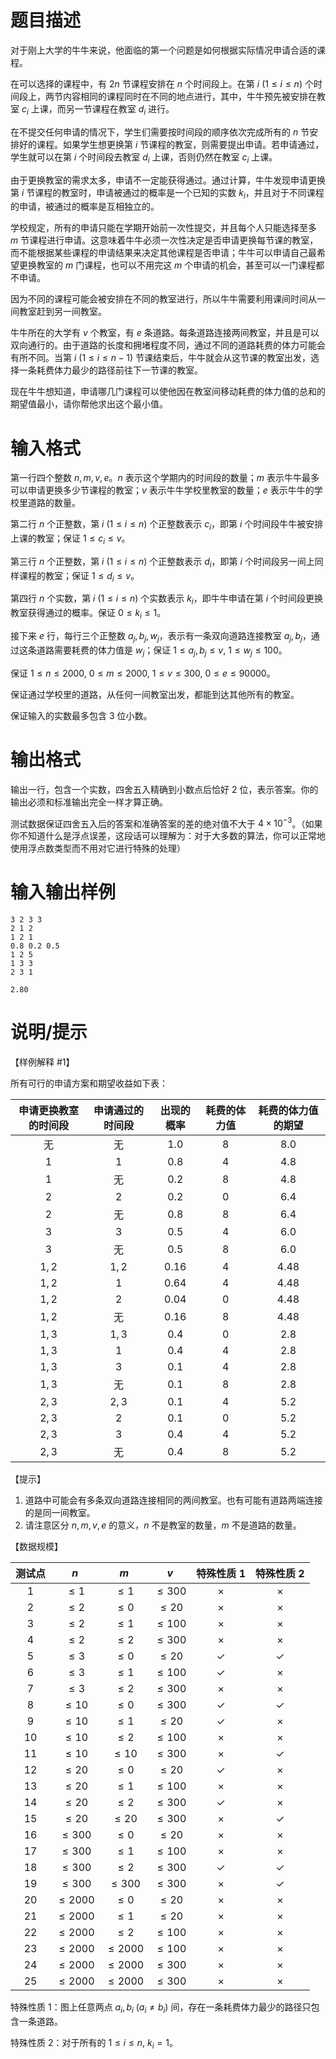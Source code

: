 # 题目描述

对于刚上大学的牛牛来说，他面临的第一个问题是如何根据实际情况申请合适的课程。

在可以选择的课程中，有 $2n$ 节课程安排在 $n$ 个时间段上。在第 $i~(1 \leq i \leq n)$ 个时间段上，两节内容相同的课程同时在不同的地点进行，其中，牛牛预先被安排在教室 $c_i$ 上课，而另一节课程在教室 $d_i$ 进行。

在不提交任何申请的情况下，学生们需要按时间段的顺序依次完成所有的 $n$ 节安排好的课程。如果学生想更换第 $i$ 节课程的教室，则需要提出申请。若申请通过，学生就可以在第 $i$ 个时间段去教室 $d_i$ 上课，否则仍然在教室 $c_i$ 上课。

由于更换教室的需求太多，申请不一定能获得通过。通过计算，牛牛发现申请更换第 $i$ 节课程的教室时，申请被通过的概率是一个已知的实数 $k_i$，并且对于不同课程的申请，被通过的概率是互相独立的。

学校规定，所有的申请只能在学期开始前一次性提交，并且每个人只能选择至多 $m$ 节课程进行申请。这意味着牛牛必须一次性决定是否申请更换每节课的教室，而不能根据某些课程的申请结果来决定其他课程是否申请；牛牛可以申请自己最希望更换教室的 $m$ 门课程，也可以不用完这 $m$ 个申请的机会，甚至可以一门课程都不申请。

因为不同的课程可能会被安排在不同的教室进行，所以牛牛需要利用课间时间从一间教室赶到另一间教室。

牛牛所在的大学有 $v$ 个教室，有 $e$ 条道路。每条道路连接两间教室，并且是可以双向通行的。由于道路的长度和拥堵程度不同，通过不同的道路耗费的体力可能会有所不同。当第 $i~(1 \leq i \leq n-1)$ 节课结束后，牛牛就会从这节课的教室出发，选择一条耗费体力最少的路径前往下一节课的教室。

现在牛牛想知道，申请哪几门课程可以使他因在教室间移动耗费的体力值的总和的期望值最小，请你帮他求出这个最小值。

# 输入格式

第一行四个整数 $n,m,v,e$。$n$ 表示这个学期内的时间段的数量；$m$ 表示牛牛最多可以申请更换多少节课程的教室；$v$ 表示牛牛学校里教室的数量；$e$ 表示牛牛的学校里道路的数量。

第二行 $n$ 个正整数，第 $i~(1 \leq i \leq n)$ 个正整数表示 $c_i$，即第 $i$ 个时间段牛牛被安排上课的教室；保证 $1 \leq c_i \leq v$。

第三行 $n$ 个正整数，第 $i~(1 \leq i \leq n)$ 个正整数表示 $d_i$，即第 $i$ 个时间段另一间上同样课程的教室；保证 $1 \leq d_i \leq v$。

第四行 $n$ 个实数，第 $i~(1 \leq i \leq n)$ 个实数表示 $k_i$，即牛牛申请在第 $i$ 个时间段更换教室获得通过的概率。保证 $0 \leq k_i \leq 1$。

接下来 $e$ 行，每行三个正整数 $a_j,b_j,w_j$，表示有一条双向道路连接教室 $a_j,b_j$，通过这条道路需要耗费的体力值是 $w_j$；保证 $1 \leq a_j,b_j \leq v,~1 \leq w_j \leq 100$。

保证 $1 \leq n \leq 2000,~0 \leq m \leq 2000,~1 \leq v \leq 300,~0 \leq e \leq 90000$。

保证通过学校里的道路，从任何一间教室出发，都能到达其他所有的教室。

保证输入的实数最多包含 $3$ 位小数。

# 输出格式

输出一行，包含一个实数，四舍五入精确到小数点后恰好 $2$ 位，表示答案。你的输出必须和标准输出完全一样才算正确。

测试数据保证四舍五入后的答案和准确答案的差的绝对值不大于 $4 \times {10}^{-3}$。（如果你不知道什么是浮点误差，这段话可以理解为：对于大多数的算法，你可以正常地使用浮点数类型而不用对它进行特殊的处理）

# 输入输出样例

```input1
3 2 3 3
2 1 2
1 2 1
0.8 0.2 0.5
1 2 5
1 3 3
2 3 1

```

```output1
2.80
```

# 说明/提示

【样例解释 #1】

所有可行的申请方案和期望收益如下表：

| 申请更换教室的时间段 | 申请通过的时间段 | 出现的概率 | 耗费的体力值 | 耗费的体力值的期望 |
| :------------------: | :--------------: | :--------: | :----------: | :----------------: |
|          无          |        无        |   $1.0$    |     $8$      |       $8.0$        |
|         $1$          |       $1$        |   $0.8$    |     $4$      |       $4.8$        |
|         $1$          |        无        |   $0.2$    |     $8$      |       $4.8$        |
|         $2$          |       $2$        |   $0.2$    |     $0$      |       $6.4$        |
|         $2$          |        无        |   $0.8$    |     $8$      |       $6.4$        |
|         $3$          |       $3$        |   $0.5$    |     $4$      |       $6.0$        |
|         $3$          |        无        |   $0.5$    |     $8$      |       $6.0$        |
|        $1,2$         |      $1,2$       |   $0.16$   |     $4$      |       $4.48$       |
|        $1,2$         |       $1$        |   $0.64$   |     $4$      |       $4.48$       |
|        $1,2$         |       $2$        |   $0.04$   |     $0$      |       $4.48$       |
|        $1,2$         |        无        |   $0.16$   |     $8$      |       $4.48$       |
|        $1,3$         |      $1,3$       |   $0.4$    |     $0$      |       $2.8$        |
|        $1,3$         |       $1$        |   $0.4$    |     $4$      |       $2.8$        |
|        $1,3$         |       $3$        |   $0.1$    |     $4$      |       $2.8$        |
|        $1,3$         |        无        |   $0.1$    |     $8$      |       $2.8$        |
|        $2,3$         |      $2,3$       |   $0.1$    |     $4$      |       $5.2$        |
|        $2,3$         |       $2$        |   $0.1$    |     $0$      |       $5.2$        |
|        $2,3$         |       $3$        |   $0.4$    |     $4$      |       $5.2$        |
|        $2,3$         |        无        |   $0.4$    |     $8$      |       $5.2$        |

【提示】

1. 道路中可能会有多条双向道路连接相同的两间教室。也有可能有道路两端连接的是同一间教室。
2. 请注意区分 $n,m,v,e$ 的意义，$n$ 不是教室的数量，$m$ 不是道路的数量。

【数据规模】

| 测试点 |     $n$     |     $m$     |    $v$     |  特殊性质 1   |  特殊性质 2   |
| :----: | :---------: | :---------: | :--------: | :----------: | :----------: |
|  $1$   |  $\leq 1$   |  $\leq 1$   | $\leq 300$ |   $\times$   |   $\times$   |
|  $2$   |  $\leq 2$   |  $\leq 0$   | $\leq 20$  |   $\times$   |   $\times$   |
|  $3$   |  $\leq 2$   |  $\leq 1$   | $\leq 100$ |   $\times$   |   $\times$   |
|  $4$   |  $\leq 2$   |  $\leq 2$   | $\leq 300$ |   $\times$   |   $\times$   |
|  $5$   |  $\leq 3$   |  $\leq 0$   | $\leq 20$  | $\checkmark$ | $\checkmark$ |
|  $6$   |  $\leq 3$   |  $\leq 1$   | $\leq 100$ | $\checkmark$ |   $\times$   |
|  $7$   |  $\leq 3$   |  $\leq 2$   | $\leq 300$ |   $\times$   |   $\times$   |
|  $8$   |  $\leq 10$  |  $\leq 0$   | $\leq 300$ | $\checkmark$ | $\checkmark$ |
|  $9$   |  $\leq 10$  |  $\leq 1$   | $\leq 20$  | $\checkmark$ |   $\times$   |
|  $10$  |  $\leq 10$  |  $\leq 2$   | $\leq 100$ |   $\times$   |   $\times$   |
|  $11$  |  $\leq 10$  |  $\leq 10$  | $\leq 300$ |   $\times$   | $\checkmark$ |
|  $12$  |  $\leq 20$  |  $\leq 0$   | $\leq 20$  | $\checkmark$ |   $\times$   |
|  $13$  |  $\leq 20$  |  $\leq 1$   | $\leq 100$ |   $\times$   |   $\times$   |
|  $14$  |  $\leq 20$  |  $\leq 2$   | $\leq 300$ | $\checkmark$ |   $\times$   |
|  $15$  |  $\leq 20$  |  $\leq 20$  | $\leq 300$ |   $\times$   | $\checkmark$ |
|  $16$  | $\leq 300$  |  $\leq 0$   | $\leq 20$  |   $\times$   |   $\times$   |
|  $17$  | $\leq 300$  |  $\leq 1$   | $\leq 100$ |   $\times$   |   $\times$   |
|  $18$  | $\leq 300$  |  $\leq 2$   | $\leq 300$ | $\checkmark$ | $\checkmark$ |
|  $19$  | $\leq 300$  | $\leq 300$  | $\leq 300$ |   $\times$   | $\checkmark$ |
|  $20$  | $\leq 2000$ |  $\leq 0$   | $\leq 20$  |   $\times$   |   $\times$   |
|  $21$  | $\leq 2000$ |  $\leq 1$   | $\leq 20$  |   $\times$   |   $\times$   |
|  $22$  | $\leq 2000$ |  $\leq 2$   | $\leq 100$ |   $\times$   |   $\times$   |
|  $23$  | $\leq 2000$ | $\leq 2000$ | $\leq 100$ |   $\times$   |   $\times$   |
|  $24$  | $\leq 2000$ | $\leq 2000$ | $\leq 300$ |   $\times$   |   $\times$   |
|  $25$  | $\leq 2000$ | $\leq 2000$ | $\leq 300$ |   $\times$   |   $\times$   |

特殊性质 1：图上任意两点 $a_i,b_i~(a_i \neq b_i)$ 间，存在一条耗费体力最少的路径只包含一条道路。

特殊性质 2：对于所有的 $1 \leq i \leq n,~k_i= 1$。
